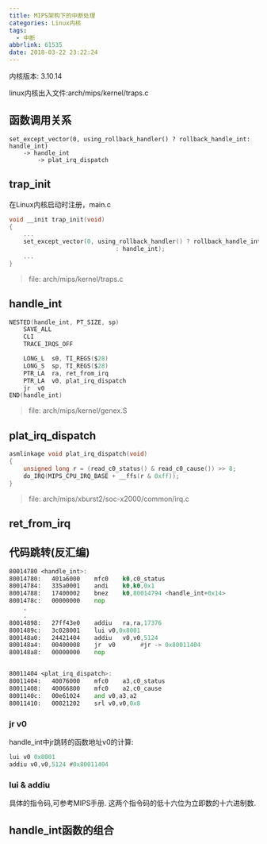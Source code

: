 ```yaml
---
title: MIPS架构下的中断处理
categories: Linux内核
tags:
  - 中断
abbrlink: 61535
date: 2018-03-22 23:22:24
---
```


内核版本: 3.10.14

linux内核出入文件:arch/mips/kernel/traps.c

## 函数调用关系

```
set_except_vector(0, using_rollback_handler() ? rollback_handle_int: handle_int)
	-> handle_int
		-> plat_irq_dispatch
```

<!--more-->

## trap_init

在Linux内核启动时注册，main.c

``` C
void __init trap_init(void)
{
	...
	set_except_vector(0, using_rollback_handler() ? rollback_handle_int
	                          : handle_int);
	...
}
```
>file: arch/mips/kernel/traps.c

## handle_int

``` C
NESTED(handle_int, PT_SIZE, sp)
	SAVE_ALL
	CLI
	TRACE_IRQS_OFF

	LONG_L  s0, TI_REGS($28)
	LONG_S  sp, TI_REGS($28)
	PTR_LA  ra, ret_from_irq
	PTR_LA  v0, plat_irq_dispatch
	jr  v0
END(handle_int)
```
>file: arch/mips/kernel/genex.S

## plat_irq_dispatch

``` C
asmlinkage void plat_irq_dispatch(void)
{
	unsigned long r = (read_c0_status() & read_c0_cause()) >> 8;
	do_IRQ(MIPS_CPU_IRQ_BASE + __ffs(r & 0xff));
}
```
>file: arch/mips/xburst2/soc-x2000/common/irq.c
## ret_from_irq



## 代码跳转(反汇编)

``` asm
80014780 <handle_int>:
80014780:   401a6000    mfc0    k0,c0_status
80014784:   335a0001    andi    k0,k0,0x1
80014788:   17400002    bnez    k0,80014794 <handle_int+0x14>
8001478c:   00000000    nop
	.
	.
80014898:   27ff43e0    addiu   ra,ra,17376
8001489c:   3c028001    lui v0,0x8001
800148a0:   24421404    addiu   v0,v0,5124
800148a4:   00400008    jr  v0       #jr -> 0x80011404
800148a8:   00000000    nop


80011404 <plat_irq_dispatch>:
80011404:   40076000    mfc0    a3,c0_status
80011408:   40066800    mfc0    a2,c0_cause
8001140c:   00e61024    and v0,a3,a2
80011410:   00021202    srl v0,v0,0x8

```

### jr v0

handle_int中jr跳转的函数地址v0的计算:

``` asm
lui v0 0x8001
addiu v0,v0,5124 #0x80011404
```

### lui & addiu

具体的指令码,可参考MIPS手册.
这两个指令码的低十六位为立即数的十六进制数.

## handle_int函数的组合

